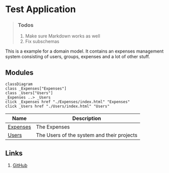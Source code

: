 # Test Application
> ### Todos
> 1. Make sure Markdown works as well
> 1. Fix subschemas

This is a example for a domain model. It contains an expenses management system consisting of users, groups, expenses and a lot of other stuff.

## Modules
```mermaid
classDiagram
class _Expenses["Expenses"]
class _Users["Users"]
_Expenses ..> _Users
click _Expenses href "./Expenses/index.html" "Expenses"
click _Users href "./Users/index.html" "Users"
```
| Name | Description |
|------|-------------|
| [Expenses](./Expenses/README.md) | The Expenses |
| [Users](./Users/README.md) | The Users of the system and their projects |

## Links
1. [GitHub](https://www.github.com)
